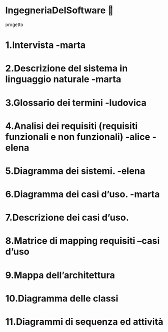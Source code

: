 # IngegneriaDelSoftware :tulip:
progetto
# 1.Intervista -marta
# 2.Descrizione del sistema in linguaggio naturale -marta
# 3.Glossario dei termini -ludovica
# 4.Analisi dei requisiti (requisiti funzionali e non funzionali) -alice -elena
# 5.Diagramma dei sistemi.  -elena
# 6.Diagramma dei casi d’uso. -marta
# 7.Descrizione dei casi d’uso. 
# 8.Matrice di mapping requisiti –casi d’uso
# 9.Mappa dell’architettura
# 10.Diagramma delle classi
# 11.Diagrammi di sequenza ed attività

